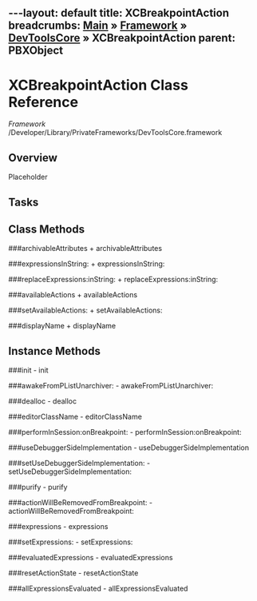---layout: default
title: XCBreakpointAction
breadcrumbs: <a href="/index.html">Main</a> &raquo; <a href="/Frameworks.html">Framework</a> &raquo; <a href="/Frameworks/DevToolsCore.html">DevToolsCore</a> &raquo; XCBreakpointAction
parent: PBXObject 
---
# XCBreakpointAction Class Reference

*Framework* /Developer/Library/PrivateFrameworks/DevToolsCore.framework

## Overview

Placeholder

## Tasks

## Class Methods

<a name="+archivableAttributes"></a>
###archivableAttributes
    + archivableAttributes

<a name="+expressionsInString:"></a>
###expressionsInString:
    + expressionsInString:

<a name="+replaceExpressions:inString:"></a>
###replaceExpressions:inString:
    + replaceExpressions:inString:

<a name="+availableActions"></a>
###availableActions
    + availableActions

<a name="+setAvailableActions:"></a>
###setAvailableActions:
    + setAvailableActions:

<a name="+displayName"></a>
###displayName
    + displayName

## Instance Methods

<a name="-init"></a>
###init
    - init

<a name="-awakeFromPListUnarchiver:"></a>
###awakeFromPListUnarchiver:
    - awakeFromPListUnarchiver:

<a name="-dealloc"></a>
###dealloc
    - dealloc

<a name="-editorClassName"></a>
###editorClassName
    - editorClassName

<a name="-performInSession:onBreakpoint:"></a>
###performInSession:onBreakpoint:
    - performInSession:onBreakpoint:

<a name="-useDebuggerSideImplementation"></a>
###useDebuggerSideImplementation
    - useDebuggerSideImplementation

<a name="-setUseDebuggerSideImplementation:"></a>
###setUseDebuggerSideImplementation:
    - setUseDebuggerSideImplementation:

<a name="-purify"></a>
###purify
    - purify

<a name="-actionWillBeRemovedFromBreakpoint:"></a>
###actionWillBeRemovedFromBreakpoint:
    - actionWillBeRemovedFromBreakpoint:

<a name="-expressions"></a>
###expressions
    - expressions

<a name="-setExpressions:"></a>
###setExpressions:
    - setExpressions:

<a name="-evaluatedExpressions"></a>
###evaluatedExpressions
    - evaluatedExpressions

<a name="-resetActionState"></a>
###resetActionState
    - resetActionState

<a name="-allExpressionsEvaluated"></a>
###allExpressionsEvaluated
    - allExpressionsEvaluated

